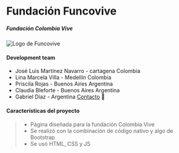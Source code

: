 # Fundación Funcovive
##### Fundación Colombia Vive

<img src="/assets/logo/funcovive2.ico" alt="Logo de Funcovive">

#### Development team
- José Luis Martínez Navarro - cartagena Colombia  
- Lina Marcela Villa - Medellín Colombia
- Priscila Rojas - Buenos Aires Argentina
- Claudia Bleforte - Buenos Aires Argentina
- Gabriel Díaz - Argentina [Contacto](http://gabriel-arg.com) 🚀


#### Características del proyecto
> - Página diseñada para la fundación Colombia Vive
> - Se realizó con la combinación de código nativo y algo de Bootstrap
> - Se usó HTML, CSS y JS
